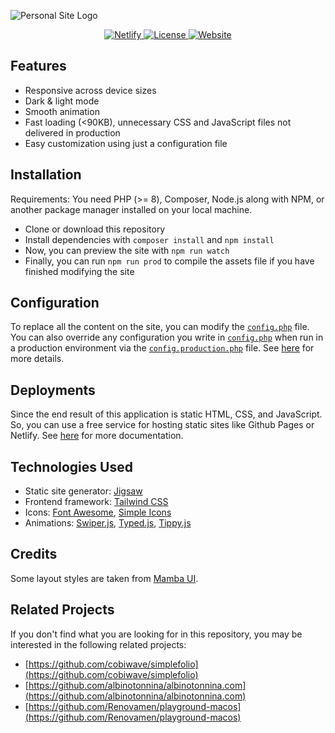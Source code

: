 ![Personal Site Logo](https://raw.githubusercontent.com/yusuftaufiq/yusuftaufiq.com/main/site-banner.png)

<p align="center">
  <a href="https://www.netlify.com/">
    <img alt="Netlify" src="https://img.shields.io/netlify/74f34fc6-5e3a-4ee7-876a-991734094867?color=white&label=netlify%20build&logo=netlify">
  </a>
  <a href="https://github.com/yusuftaufiq/yusuftaufiq.com/blob/main/LICENSE">
    <img alt="License" src="https://img.shields.io/github/license/yusuftaufiq/yusuftaufiq.com?color=lightgrey">
  </a>
  <a href="https://yusuftaufiq.com">
    <img alt="Website" src="https://img.shields.io/website?down_message=offline&up_color=white&up_message=online&url=https%3A%2F%2Fyusuftaufiq.com">
  </a>
</p>

## Features

- Responsive across device sizes
- Dark & light mode
- Smooth animation
- Fast loading (<90KB), unnecessary CSS and JavaScript files not delivered in production
- Easy customization using just a configuration file

## Installation

Requirements: You need PHP (>= 8), Composer, Node.js along with NPM, or another package manager installed on your local machine.

- Clone or download this repository
- Install dependencies with `composer install` and `npm install`
- Now, you can preview the site with `npm run watch`
- Finally, you can run `npm run prod` to compile the assets file if you have finished modifying the site

## Configuration

To replace all the content on the site, you can modify the [`config.php`](./config.php) file. You can also override any configuration you write in [`config.php`](./config.php) when run in a production environment via the [`config.production.php`](./config.production.php) file. See [here](https://jigsaw.tighten.com/docs/building-and-previewing-environments/) for more details.

## Deployments

Since the end result of this application is static HTML, CSS, and JavaScript. So, you can use a free service for hosting static sites like Github Pages or Netlify. See [here](https://jigsaw.tighten.com/docs/deploying-your-site/) for more documentation.

## Technologies Used

- Static site generator: [Jigsaw](https://jigsaw.tighten.com/)
- Frontend framework: [Tailwind CSS](https://tailwindcss.com/)
- Icons: [Font Awesome](https://fontawesome.com/), [Simple Icons](https://simpleicons.org/)
- Animations: [Swiper.js](https://swiperjs.com/), [Typed.js](https://mattboldt.com/demos/typed-js/), [Tippy.js](https://atomiks.github.io/tippyjs/)

## Credits

Some layout styles are taken from [Mamba UI](https://github.com/Microwawe/mamba-ui).

## Related Projects

If you don't find what you are looking for in this repository, you may be interested in the following related projects:

- [https://github.com/cobiwave/simplefolio](https://github.com/cobiwave/simplefolio)
- [https://github.com/albinotonnina/albinotonnina.com](https://github.com/albinotonnina/albinotonnina.com)
- [https://github.com/Renovamen/playground-macos](https://github.com/Renovamen/playground-macos)
